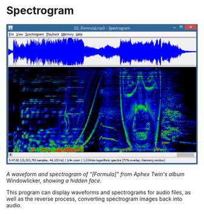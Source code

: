 # Spectrogram

![A screenshot of the spectrogram program.](example.png)

*A waveform and spectrogram of "[Formula]" from Aphex Twin's album* Windowlicker,
*showing a hidden face.*

This program can display waveforms and spectrograms for audio files, as well as the reverse process, converting spectrogram images back into audio.
